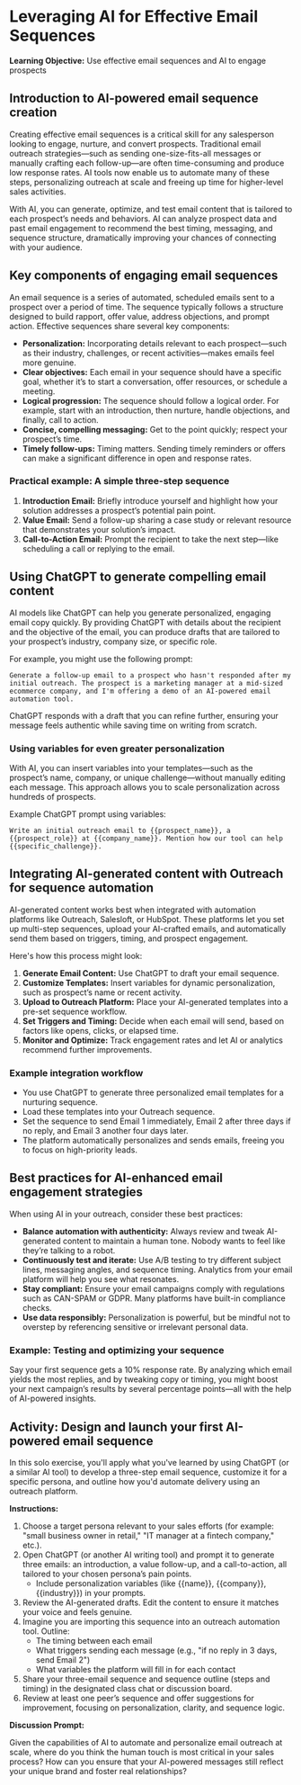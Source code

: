 # Leveraging AI for Effective Email Sequences

**Learning Objective:** Use effective email sequences and AI to engage prospects

## Introduction to AI-powered email sequence creation

Creating effective email sequences is a critical skill for any salesperson looking to engage, nurture, and convert prospects. Traditional email outreach strategies—such as sending one-size-fits-all messages or manually crafting each follow-up—are often time-consuming and produce low response rates. AI tools now enable us to automate many of these steps, personalizing outreach at scale and freeing up time for higher-level sales activities.

With AI, you can generate, optimize, and test email content that is tailored to each prospect’s needs and behaviors. AI can analyze prospect data and past email engagement to recommend the best timing, messaging, and sequence structure, dramatically improving your chances of connecting with your audience.

## Key components of engaging email sequences

An email sequence is a series of automated, scheduled emails sent to a prospect over a period of time. The sequence typically follows a structure designed to build rapport, offer value, address objections, and prompt action. Effective sequences share several key components:

- **Personalization:** Incorporating details relevant to each prospect—such as their industry, challenges, or recent activities—makes emails feel more genuine.
- **Clear objectives:** Each email in your sequence should have a specific goal, whether it’s to start a conversation, offer resources, or schedule a meeting.
- **Logical progression:** The sequence should follow a logical order. For example, start with an introduction, then nurture, handle objections, and finally, call to action.
- **Concise, compelling messaging:** Get to the point quickly; respect your prospect’s time.
- **Timely follow-ups:** Timing matters. Sending timely reminders or offers can make a significant difference in open and response rates.

### Practical example: A simple three-step sequence

1. **Introduction Email:** Briefly introduce yourself and highlight how your solution addresses a prospect’s potential pain point.
2. **Value Email:** Send a follow-up sharing a case study or relevant resource that demonstrates your solution’s impact.
3. **Call-to-Action Email:** Prompt the recipient to take the next step—like scheduling a call or replying to the email.

## Using ChatGPT to generate compelling email content

AI models like ChatGPT can help you generate personalized, engaging email copy quickly. By providing ChatGPT with details about the recipient and the objective of the email, you can produce drafts that are tailored to your prospect’s industry, company size, or specific role.

For example, you might use the following prompt:

```
Generate a follow-up email to a prospect who hasn't responded after my initial outreach. The prospect is a marketing manager at a mid-sized ecommerce company, and I'm offering a demo of an AI-powered email automation tool.
```

ChatGPT responds with a draft that you can refine further, ensuring your message feels authentic while saving time on writing from scratch.

### Using variables for even greater personalization

With AI, you can insert variables into your templates—such as the prospect’s name, company, or unique challenge—without manually editing each message. This approach allows you to scale personalization across hundreds of prospects.

Example ChatGPT prompt using variables:
```
Write an initial outreach email to {{prospect_name}}, a {{prospect_role}} at {{company_name}}. Mention how our tool can help {{specific_challenge}}.
```

## Integrating AI-generated content with Outreach for sequence automation

AI-generated content works best when integrated with automation platforms like Outreach, Salesloft, or HubSpot. These platforms let you set up multi-step sequences, upload your AI-crafted emails, and automatically send them based on triggers, timing, and prospect engagement.

Here's how this process might look:

1. **Generate Email Content:** Use ChatGPT to draft your email sequence.
2. **Customize Templates:** Insert variables for dynamic personalization, such as prospect’s name or recent activity.
3. **Upload to Outreach Platform:** Place your AI-generated templates into a pre-set sequence workflow.
4. **Set Triggers and Timing:** Decide when each email will send, based on factors like opens, clicks, or elapsed time.
5. **Monitor and Optimize:** Track engagement rates and let AI or analytics recommend further improvements.

### Example integration workflow

- You use ChatGPT to generate three personalized email templates for a nurturing sequence.
- Load these templates into your Outreach sequence.
- Set the sequence to send Email 1 immediately, Email 2 after three days if no reply, and Email 3 another four days later.
- The platform automatically personalizes and sends emails, freeing you to focus on high-priority leads.

## Best practices for AI-enhanced email engagement strategies

When using AI in your outreach, consider these best practices:

- **Balance automation with authenticity:** Always review and tweak AI-generated content to maintain a human tone. Nobody wants to feel like they’re talking to a robot.
- **Continuously test and iterate:** Use A/B testing to try different subject lines, messaging angles, and sequence timing. Analytics from your email platform will help you see what resonates.
- **Stay compliant:** Ensure your email campaigns comply with regulations such as CAN-SPAM or GDPR. Many platforms have built-in compliance checks.
- **Use data responsibly:** Personalization is powerful, but be mindful not to overstep by referencing sensitive or irrelevant personal data.

### Example: Testing and optimizing your sequence

Say your first sequence gets a 10% response rate. By analyzing which email yields the most replies, and by tweaking copy or timing, you might boost your next campaign’s results by several percentage points—all with the help of AI-powered insights.

## Activity: Design and launch your first AI-powered email sequence

In this solo exercise, you'll apply what you've learned by using ChatGPT (or a similar AI tool) to develop a three-step email sequence, customize it for a specific persona, and outline how you'd automate delivery using an outreach platform.

**Instructions:**

1. Choose a target persona relevant to your sales efforts (for example: "small business owner in retail," "IT manager at a fintech company," etc.).
2. Open ChatGPT (or another AI writing tool) and prompt it to generate three emails: an introduction, a value follow-up, and a call-to-action, all tailored to your chosen persona’s pain points.
   - Include personalization variables (like {{name}}, {{company}}, {{industry}}) in your prompts.
3. Review the AI-generated drafts. Edit the content to ensure it matches your voice and feels genuine.
4. Imagine you are importing this sequence into an outreach automation tool. Outline:
   - The timing between each email
   - What triggers sending each message (e.g., "if no reply in 3 days, send Email 2")
   - What variables the platform will fill in for each contact
5. Share your three-email sequence and sequence outline (steps and timing) in the designated class chat or discussion board.
6. Review at least one peer’s sequence and offer suggestions for improvement, focusing on personalization, clarity, and sequence logic.

**Discussion Prompt:**

Given the capabilities of AI to automate and personalize email outreach at scale, where do you think the human touch is most critical in your sales process? How can you ensure that your AI-powered messages still reflect your unique brand and foster real relationships?
